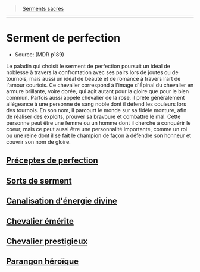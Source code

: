 ﻿---
!Items
Id: paladin_perfection_hd.md#serment-de-perfection
RootId: paladin_perfection_hd.md
ParentLink: paladin_hd.md#serments-sacrés
Name: Serment de perfection
ParentName: Serments sacrés
NameLevel: 1
Source: (MDR p189)
---
>  [Serments sacrés](hd_paladin_serments_sacres.md)

---


# Serment de perfection

- Source: (MDR p189)

Le paladin qui choisit le serment de perfection poursuit un idéal de noblesse à travers la confrontation avec ses pairs lors de joutes ou de tournois, mais aussi un idéal de beauté et de romance à travers l'art de l'amour courtois. Ce chevalier correspond à l'image d'Épinal du chevalier en armure brillante, voire dorée, qui agit autant pour la gloire que pour le bien commun. Parfois aussi appelé chevalier de la rose, il prête généralement allégeance à une personne de sang noble dont il défend les couleurs lors des tournois. En son nom, il parcourt le monde sur sa fidèle monture, afin de réaliser des exploits, prouver sa bravoure et combattre le mal. Cette personne peut être une femme ou un homme dont il cherche à conquérir le coeur, mais ce peut aussi être une personnalité importante, comme un roi ou une reine dont il se fait le champion de façon à défendre son honneur et couvrir son nom de gloire.



## [Préceptes de perfection](hd_paladin_perfection_preceptes_de_perfection.md)



## [Sorts de serment](hd_paladin_perfection_sorts_de_serment.md)



## [Canalisation d'énergie divine](hd_paladin_perfection_canalisation_denergie_divine.md)



## [Chevalier émérite](hd_paladin_perfection_chevalier_emerite.md)



## [Chevalier prestigieux](hd_paladin_perfection_chevalier_prestigieux.md)



## [Parangon héroïque](hd_paladin_perfection_parangon_heroique.md)

